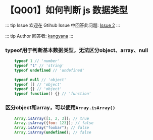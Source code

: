 # 【Q001】如何判断 js 数据类型

::: tip Issue
欢迎在 Gtihub Issue 中回答此问题: [Issue 2](https://github.com/kangyana/daily-question/issues/2)
:::

::: tip Author
回答者: [kangyana](https://github.com/kangyana)
:::

### typeof用于判断基本数据类型，无法区分object、array、null
```javascript
    typeof 1 // 'number'
    typeof "1" // 'string'
    typeof undefined // 'undefined'
    
    typeof null // 'object'
    typeof [] // 'object'
    typeof {} // 'object'
    typeof function() {} // 'function'
```

### 区分object和array，可以使用`Array.isArray()`
```javascript
    Array.isArray([1, 2, 3]); // true
    Array.isArray({foo: 123}); // false
    Array.isArray("foobar"); // false
    Array.isArray(undefined); // false
```